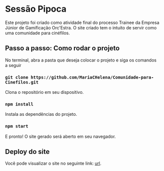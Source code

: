 # Sessão Pipoca

Este projeto foi criado como atividade final do processo Trainee da Empresa Júnior de Gamificação Orc'Estra.
O site criado tem o intuito de servir como uma comunidade para cinéfilos.

## Passo a passo: Como rodar o projeto

No terminal, abra a pasta que deseja colocar o projeto e siga os comandos a seguir

### `git clone https://github.com/MariaCHelena/Comunidade-para-Cinefilos.git`

Clona o repositório em seu dispositivo.

### `npm install`

Instala as dependências do projeto.

### `npm start`

E pronto! O site gerado será aberto em seu navegador. 

## Deploy do site

Você pode visualizar o site no seguinte link: [url](url).
